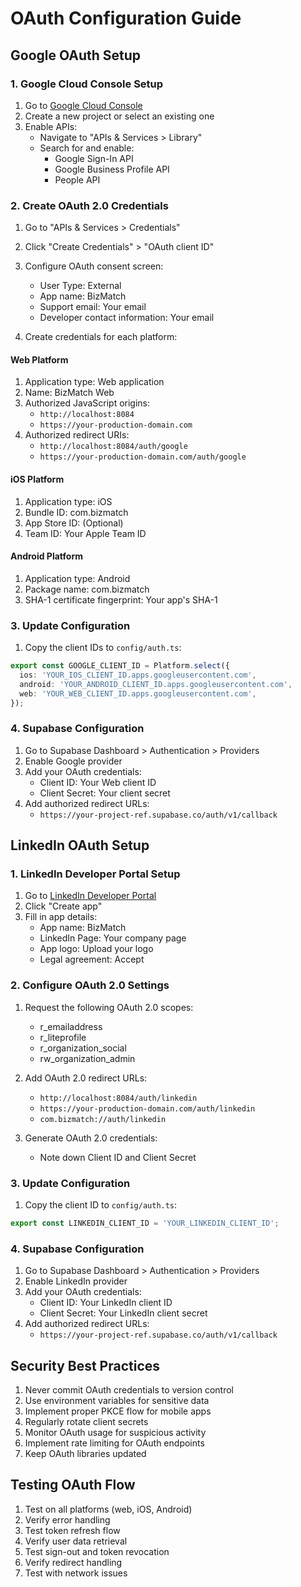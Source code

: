 # OAuth Configuration Guide

## Google OAuth Setup

### 1. Google Cloud Console Setup
1. Go to [Google Cloud Console](https://console.cloud.google.com/)
2. Create a new project or select an existing one
3. Enable APIs:
   - Navigate to "APIs & Services > Library"
   - Search for and enable:
     - Google Sign-In API
     - Google Business Profile API
     - People API

### 2. Create OAuth 2.0 Credentials
1. Go to "APIs & Services > Credentials"
2. Click "Create Credentials" > "OAuth client ID"
3. Configure OAuth consent screen:
   - User Type: External
   - App name: BizMatch
   - Support email: Your email
   - Developer contact information: Your email

4. Create credentials for each platform:

#### Web Platform
1. Application type: Web application
2. Name: BizMatch Web
3. Authorized JavaScript origins:
   - `http://localhost:8084`
   - `https://your-production-domain.com`
4. Authorized redirect URIs:
   - `http://localhost:8084/auth/google`
   - `https://your-production-domain.com/auth/google`

#### iOS Platform
1. Application type: iOS
2. Bundle ID: com.bizmatch
3. App Store ID: (Optional)
4. Team ID: Your Apple Team ID

#### Android Platform
1. Application type: Android
2. Package name: com.bizmatch
2. SHA-1 certificate fingerprint: Your app's SHA-1

### 3. Update Configuration
1. Copy the client IDs to `config/auth.ts`:
```typescript
export const GOOGLE_CLIENT_ID = Platform.select({
  ios: 'YOUR_IOS_CLIENT_ID.apps.googleusercontent.com',
  android: 'YOUR_ANDROID_CLIENT_ID.apps.googleusercontent.com',
  web: 'YOUR_WEB_CLIENT_ID.apps.googleusercontent.com',
});
```

### 4. Supabase Configuration
1. Go to Supabase Dashboard > Authentication > Providers
2. Enable Google provider
3. Add your OAuth credentials:
   - Client ID: Your Web client ID
   - Client Secret: Your client secret
4. Add authorized redirect URLs:
   - `https://your-project-ref.supabase.co/auth/v1/callback`

## LinkedIn OAuth Setup

### 1. LinkedIn Developer Portal Setup
1. Go to [LinkedIn Developer Portal](https://www.linkedin.com/developers/)
2. Click "Create app"
3. Fill in app details:
   - App name: BizMatch
   - LinkedIn Page: Your company page
   - App logo: Upload your logo
   - Legal agreement: Accept

### 2. Configure OAuth 2.0 Settings
1. Request the following OAuth 2.0 scopes:
   - r_emailaddress
   - r_liteprofile
   - r_organization_social
   - rw_organization_admin

2. Add OAuth 2.0 redirect URLs:
   - `http://localhost:8084/auth/linkedin`
   - `https://your-production-domain.com/auth/linkedin`
   - `com.bizmatch://auth/linkedin`

3. Generate OAuth 2.0 credentials:
   - Note down Client ID and Client Secret

### 3. Update Configuration
1. Copy the client ID to `config/auth.ts`:
```typescript
export const LINKEDIN_CLIENT_ID = 'YOUR_LINKEDIN_CLIENT_ID';
```

### 4. Supabase Configuration
1. Go to Supabase Dashboard > Authentication > Providers
2. Enable LinkedIn provider
3. Add your OAuth credentials:
   - Client ID: Your LinkedIn client ID
   - Client Secret: Your LinkedIn client secret
4. Add authorized redirect URLs:
   - `https://your-project-ref.supabase.co/auth/v1/callback`

## Security Best Practices
1. Never commit OAuth credentials to version control
2. Use environment variables for sensitive data
3. Implement proper PKCE flow for mobile apps
4. Regularly rotate client secrets
5. Monitor OAuth usage for suspicious activity
6. Implement rate limiting for OAuth endpoints
7. Keep OAuth libraries updated

## Testing OAuth Flow
1. Test on all platforms (web, iOS, Android)
2. Verify error handling
3. Test token refresh flow
4. Verify user data retrieval
5. Test sign-out and token revocation
6. Verify redirect handling
7. Test with network issues 